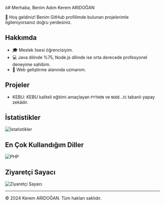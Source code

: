 ö# Merhaba, Benim Adım Kerem ARIDOĞAN

👋 Hoş geldiniz! Benim GitHub profilimde bulunan projelerimle ilgileniyorsanız doğru yerdesiniz.

## Hakkımda

- 🎓 Meslek lisesi öğrencisiyim.
- 💻 Java dilinde %75, Node.js dilinde ise orta derecede profesyonel deneyime sahibim.
- 💼 Web geliştirme alanında uzmanım.

## Projeler

- KEBU: KEBU kaliteli eğitimi amaçlayan `PYTHON` ve `NODE.JS` tabanlı yapay zekâdır.

## İstatistikler

![İstatistikler](https://github-readme-stats.vercel.app/api?username=kerwqui&show_icons=true&theme=radical)

## En Çok Kullandığım Diller

![PHP](https://github-readme-stats.vercel.app/api/top-langs/?username=kerwqui&layout=compact&theme=radical)

## Ziyaretçi Sayacı

![Ziyaretçi Sayacı](https://profile-counter.glitch.me/kullanici-adiniz/count.svg)

---
© 2024 Kerem ARIDOĞAN. Tüm hakları saklıdır.
